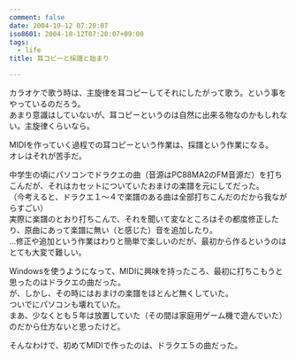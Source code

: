 ```yaml
---
comment: false
date: 2004-10-12 07:20:07
iso8601: 2004-10-12T07:20:07+09:00
tags:
  - life
title: 耳コピーと採譜と始まり

---
```


<div class="entry-body">
  <p>カラオケで歌う時は、主旋律を耳コピーしてそれにしたがって歌う。という事をやっているのだろう。<br />
    あまり意識はしていないが、耳コピーというのは自然に出来る物なのかもしれない。主旋律くらいなら。</p>

  <p>MIDIを作っていく過程での耳コピーという作業は、採譜という作業になる。<br />
    オレはそれが苦手だ。</p>

  <p>中学生の頃にパソコンでドラクエの曲（音源はPC88MA2のFM音源だ）を打ちこんだが、それはカセットについていたおまけの楽譜を元にしてだった。<br />
    （今考えると、ドラクエ１〜４で楽譜のある曲は全部打ちこんだのだから我ながらすごい）<br />
    実際に楽譜のとおり打ちこんで、それを聞いて変なところはその都度修正したり、原曲にあって楽譜に無い（と感じた）音を追加したり。<br />
    …修正や追加という作業はわりと簡単で楽しいのだが、最初から作るというのはとても大変で難しい。</p>

  <p>Windowsを使うようになって、MIDIに興味を持ったころ、最初に打ちこもうと思ったのはドラクエの曲だった。<br />
    が、しかし、その時にはおまけの楽譜をほとんど無くしていた。<br />
    ついでにパソコンも壊れていた。<br />
    まあ、少なくとも５年は放置していた（その間は家庭用ゲーム機で遊んでいた）のだから仕方ないと思ったけど。</p>

  <p>そんなわけで、初めてMIDIで作ったのは、ドラクエ５の曲だった。</p>
</div>
